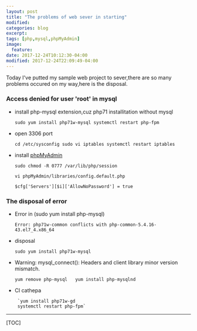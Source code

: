 ```yaml
---
layout: post
title: "The problems of web sever in starting"
modified:
categories: blog
excerpt:
tags: [php,mysql,phpMyAdmin]
image:
  feature:
date: 2017-12-24T10:12:30-04:00
modified: 2017-12-24T22:09:49-04:00
---
```



Today I've putted my sample web project to sever,there are so many problems occured on my way,here is the disposal.


### Access denied for user 'root' in mysql ###

* install php-mysql extension,cuz php71 installitation without mysql

    `sudo yum install php71w-mysql
     systemctl restart php-fpm `

* open 3306 port

    `cd /etc/sysconfig
     sudo vi iptables
     systemctl restart iptables`

* install [phpMyAdmin](https://www.phpmyadmin.net/downloads/)

	 `sudo chmod -R 0777 /var/lib/php/session`
	
    `vi phpMyAdmin/libraries/config.default.php `
    
    `$cfg['Servers'][$i]['AllowNoPassword'] = true`
	
	

### The disposal of error ###

* Error in (sudo yum install php-mysql)

    `Error: php71w-common conflicts with php-common-5.4.16-43.el7_4.x86_64`

* disposal

    `sudo yum install php71w-mysql`

* Warning: mysql_connect(): Headers and client library minor version mismatch.

   `yum remove php-mysql  
   yum install php-mysqlnd `
   
* CI cathepa

       `yum install php71w-gd
       systemctl restart php-fpm`
    
    


-------

[TOC]








